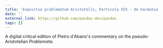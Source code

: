 ```yaml
---
title: 'Expositio problematum Aristotelis, Particula XIX - De harmonia'
date: ''
external_link: https://github.com/pandas-dev/pandas
tags: []
---
```


A digital critical edition of Pietro d'Abano's commentary on the pseudo-Aristotelian _Problemata_.

<!--more-->
